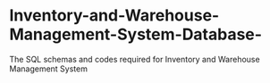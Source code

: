 # Inventory-and-Warehouse-Management-System-Database-
The SQL schemas and codes required for Inventory and Warehouse Management System
